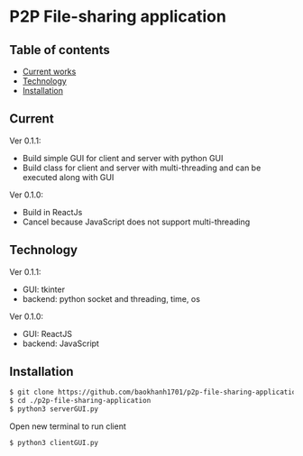 # P2P File-sharing application

## Table of contents
 - [Current works](#current)
 - [Technology](#technology)
 - [Installation](#installation)
 
## Current
Ver 0.1.1: 
  - Build simple GUI for client and server with python GUI
  - Build class for client and server with multi-threading and can be executed along with GUI 

Ver 0.1.0:
  - Build in ReactJs
  - Cancel because JavaScript does not support multi-threading
 
## Technology
Ver 0.1.1:
  - GUI: tkinter
  - backend: python socket and threading, time, os

Ver 0.1.0:
  - GUI: ReactJS
  - backend: JavaScript

## Installation
```bash
$ git clone https://github.com/baokhanh1701/p2p-file-sharing-application.git
$ cd ./p2p-file-sharing-application
$ python3 serverGUI.py
```
Open new terminal to run client
```bash
$ python3 clientGUI.py
```

